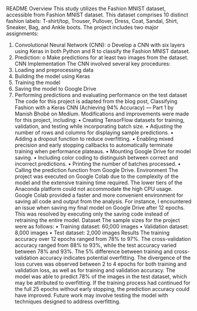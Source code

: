 README
Overview
This study utilizes the Fashion MNIST dataset, accessible from Fashion MNIST dataset. This dataset comprises 10 distinct fashion labels: T-shirt/top, Trouser, Pullover, Dress, Coat, Sandal, Shirt, Sneaker, Bag, and Ankle boots. The project includes two major assignments:
1.	Convolutional Neural Network (CNN):
o	Develop a CNN with six layers using Keras in both Python and R to classify the Fashion MNIST dataset.
2.	Prediction:
o	Make predictions for at least two images from the dataset.
CNN Implementation
The CNN involved several key procedures:
1.	Loading and preprocessing data
2.	Building the model using Keras
3.	Training the model
4.	Saving the model to Google Drive
5.	Performing predictions and evaluating performance on the test dataset
The code for this project is adapted from the blog post, Classifying Fashion with a Keras CNN (Achieving 94% Accuracy) — Part 1 by Manish Bhobé on Medium. Modifications and improvements were made for this project, including:
•	Creating TensorFlow datasets for training, validation, and testing while incorporating batch size.
•	Adjusting the number of rows and columns for displaying sample predictions.
•	Adding a dropout function to reduce overfitting.
•	Enabling mixed precision and early stopping callbacks to automatically terminate training when performance plateaus.
•	Mounting Google Drive for model saving.
•	Including color coding to distinguish between correct and incorrect predictions.
•	Printing the number of batches processed.
•	Calling the prediction function from Google Drive.
Environment
The project was executed on Google Colab due to the complexity of the model and the extensive training time required. The lower tiers of the Anaconda platform could not accommodate the high CPU usage. Google Colab provided a faster and more convenient environment for saving all code and output from the analysis.
For instance, I encountered an issue when saving my final model on Google Drive after 12 epochs. This was resolved by executing only the saving code instead of retraining the entire model.
Dataset
The sample sizes for the project were as follows:
•	Training dataset: 60,000 images
•	Validation dataset: 8,000 images
•	Test dataset: 2,000 images
Results
The training accuracy over 12 epochs ranged from 78% to 97%. The cross-validation accuracy ranged from 88% to 93%, while the test accuracy varied between 78% and 93%. The 5% difference between training and cross-validation accuracy indicates potential overfitting. The divergence of the loss curves was observed between 2 to 4 epochs for both training and validation loss, as well as for training and validation accuracy.
The model was able to predict 78% of the images in the test dataset, which may be attributed to overfitting. If the training process had continued for the full 25 epochs without early stopping, the prediction accuracy could have improved. Future work may involve testing the model with techniques designed to address overfitting.

